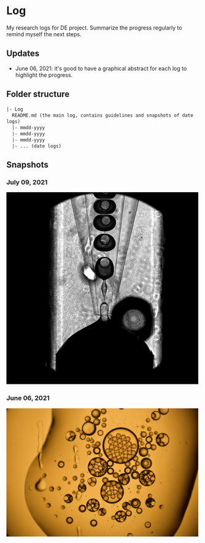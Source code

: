 # Log
My research logs for DE project.
Summarize the progress regularly to remind myself the next steps.

## Updates
- June 06, 2021: it's good to have a graphical abstract for each log to highlight the progress.

## Folder structure
```
|- Log
  README.md (the main log, contains guidelines and snapshots of date logs)
  |- mmdd-yyyy
  |- mmdd-yyyy
  |- mmdd-yyyy
  |- ... (date logs)  
```
## Snapshots

### July 09, 2021
<a href="July09-2021"><img src="July09-2021/double_emulsion_generation.jpg" alt="generate double emulsion in PMMH" width="500"></a>
### June 06, 2021
<a href="June06-2021"><img src="June06-2021/double-emulsion.jpg" alt="generate double emulsion" width="500"></a>
